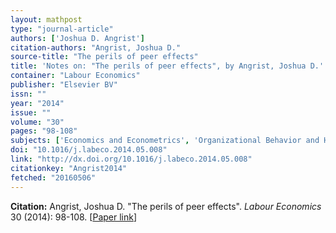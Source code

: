 ```yaml
---
layout: mathpost
type: "journal-article"
authors: ['Joshua D. Angrist']
citation-authors: "Angrist, Joshua D."
source-title: "The perils of peer effects"
title: 'Notes on: "The perils of peer effects", by Angrist, Joshua D.'
container: "Labour Economics"
publisher: "Elsevier BV"
issn: ""
year: "2014"
issue: ""
volume: "30"
pages: "98-108"
subjects: ['Economics and Econometrics', 'Organizational Behavior and Human Resource Management']
doi: "10.1016/j.labeco.2014.05.008"
link: "http://dx.doi.org/10.1016/j.labeco.2014.05.008"
citationkey: "Angrist2014"
fetched: "20160506"
---
```


**Citation:** Angrist, Joshua D. "The perils of peer effects". *Labour Economics* 30 (2014): 98-108. [[Paper link](http://dx.doi.org/10.1016/j.labeco.2014.05.008)]
